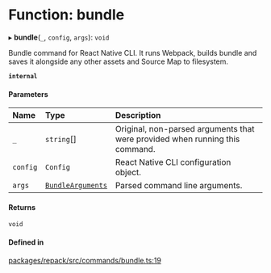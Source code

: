 # Function: bundle

▸ **bundle**(`_`, `config`, `args`): `void`

Bundle command for React Native CLI.
It runs Webpack, builds bundle and saves it alongside any other assets and Source Map
to filesystem.

**`internal`**

#### Parameters

| Name | Type | Description |
| :------ | :------ | :------ |
| `_` | `string`[] | Original, non-parsed arguments that were provided when running this command. |
| `config` | `Config` | React Native CLI configuration object. |
| `args` | [`BundleArguments`](../interfaces/BundleArguments.md) | Parsed command line arguments. |

#### Returns

`void`

#### Defined in

[packages/repack/src/commands/bundle.ts:19](https://github.com/callstack/repack/blob/a78f6b9/packages/repack/src/commands/bundle.ts#L19)
